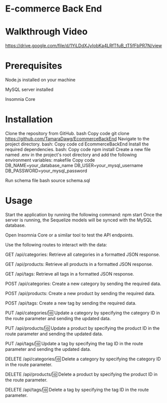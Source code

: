 # E-commerce Back End 

# Walkthrough  Video 
https://drive.google.com/file/d/1YiLDdXJyIobKa4LRfTfuB_tT5fFbPR7N/view

# Prerequisites
Node.js installed on your machine

MySQL server installed 

Insomnia Core 
 # Installation
Clone the repository from GitHub.
bash
Copy code
git clone https://github.com/TamaraDawg/EcommerceBackEnd
Navigate to the project directory.
bash:
Copy code
cd EcommerceBackEnd
Install the required dependencies.
bash:
Copy code
npm install
Create a new file named .env in the project's root directory and add the following environment variables:
makefile
Copy code
DB_NAME=your_database_name
DB_USER=your_mysql_username
DB_PASSWORD=your_mysql_password

Run schema file
bash
source schema.sql 
# Usage
Start the application by running the following command:
npm start
Once the server is running, the Sequelize models will be synced with the MySQL database.


Open Insomnia Core or a similar tool to test the API endpoints.

Use the following routes to interact with the data:

GET /api/categories: Retrieve all categories in a formatted JSON response.

GET /api/products: Retrieve all products in a formatted JSON response.

GET /api/tags: Retrieve all tags in a formatted JSON response.

POST /api/categories: Create a new category by sending the required data.

POST /api/products: Create a new product by sending the required data.

POST /api/tags: Create a new tag by sending the required data.

PUT /api/categories/:id: Update a category by specifying the category ID in the route parameter and sending the updated data.

PUT /api/products/:id: Update a product by specifying the product ID in the route parameter and sending the updated data.

PUT /api/tags/:id: Update a tag by specifying the tag ID in the route parameter and sending the updated data.

DELETE /api/categories/:id: Delete a category by specifying the category ID in the route parameter.

DELETE /api/products/:id: Delete a product by specifying the product ID in the route parameter.

DELETE /api/tags/:id: Delete a tag by specifying the tag ID in the route parameter.

